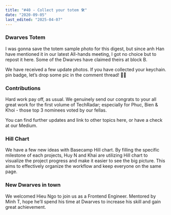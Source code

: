 ```yaml
---
title: "#40 - Collect your totem 🛠"
date: "2020-09-05"
last_edited: "2025-04-07"
---
```

### Dwarves Totem

I was gonna save the totem sample photo for this digest, but since anh Han have mentioned it in our latest All-hands meeting, I got no choice but to repost it here. Some of the Dwarves have claimed theirs at block B.

We have received a few update photos. If you have collected your keychain. pin badge, let’s drop some pic in the comment thread! 💪🏻

### Contributions

Hard work pay off, as usual. We genuinely send our congrats to your all great work for the first volume of TechRadar; especially for Phuc, Bien & Khoi - those top 3 nominees voted by our fellas.

You can find further updates and link to other topics here, or have a check at our Medium.

### Hill Chart

We have a few new ideas with Basecamp Hill chart. By filling the specific milestone of each projects, Huy N and Khai are utilizing Hill chart to visualize the project progress and make it easier to see the big picture. This aims to effectively organize the workflow and keep everyone on the same page.

### New Dwarves in town

We welcomed Hieu Ngo to join us as a Frontend Engineer. Mentored by Minh T, hope he’ll spend his time at Dwarves to increase his skill and gain great achievement.

